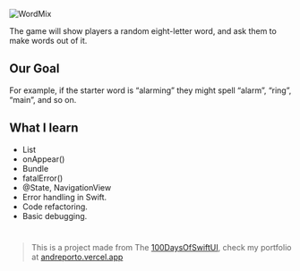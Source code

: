![WordMix](https://socialify.git.ci/andremporto/WordMix/image?description=1&forks=1&issues=1&language=1&name=1&owner=1&pattern=Signal&pulls=1&stargazers=1&theme=Auto)

The game will show players a random eight-letter word, and ask them to make words out of it.

## Our Goal

For example, if the starter word is “alarming” they might spell “alarm”, “ring”, “main”, and so on.

## What I learn

- List
- onAppear()
- Bundle
- fatalError()
- @State, NavigationView
- Error handling in Swift.
- Code refactoring.
- Basic debugging.

#

> This is a project made from The [100DaysOfSwiftUI](https://www.hackingwithswift.com/100/swiftui), check my portfolio at [andreporto.vercel.app](https://andreporto.vercel.app)
